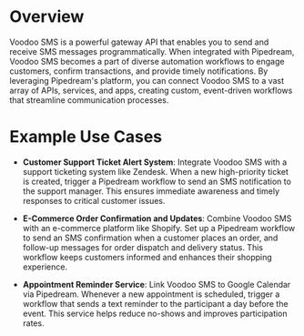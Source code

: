 # Overview

Voodoo SMS is a powerful gateway API that enables you to send and receive SMS messages programmatically. When integrated with Pipedream, Voodoo SMS becomes a part of diverse automation workflows to engage customers, confirm transactions, and provide timely notifications. By leveraging Pipedream's platform, you can connect Voodoo SMS to a vast array of APIs, services, and apps, creating custom, event-driven workflows that streamline communication processes.

# Example Use Cases

- **Customer Support Ticket Alert System**: Integrate Voodoo SMS with a support ticketing system like Zendesk. When a new high-priority ticket is created, trigger a Pipedream workflow to send an SMS notification to the support manager. This ensures immediate awareness and timely responses to critical customer issues.

- **E-Commerce Order Confirmation and Updates**: Combine Voodoo SMS with an e-commerce platform like Shopify. Set up a Pipedream workflow to send an SMS confirmation when a customer places an order, and follow-up messages for order dispatch and delivery status. This workflow keeps customers informed and enhances their shopping experience.

- **Appointment Reminder Service**: Link Voodoo SMS to Google Calendar via Pipedream. Whenever a new appointment is scheduled, trigger a workflow that sends a text reminder to the participant a day before the event. This service helps reduce no-shows and improves participation rates.
